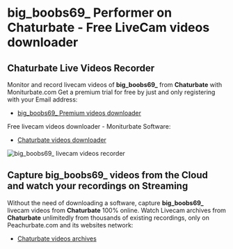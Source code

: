 # big_boobs69_ Performer on Chaturbate - Free LiveCam videos downloader

## Chaturbate Live Videos Recorder

Monitor and record livecam videos of **big_boobs69_** from **Chaturbate** with Moniturbate.com
Get a premium trial for free by just and only registering with your Email address:
* [big_boobs69_ Premium videos downloader](https://moniturbate.com/request-demo-licence-key.html)

Free livecam videos downloader - Moniturbate Software:
* [Chaturbate videos downloader](https://moniturbate.com/moniturbate-download-software.html)

![big_boobs69_ livecam videos recorder](https://peachurnet.com/templates/moniturbate-software.png)


## Capture big_boobs69_ videos from the Cloud and watch your recordings on Streaming

Without the need of downloading a software, capture **big_boobs69_** livecam videos from **Chaturbate** 100% online.
Watch Livecam archives from **Chaturbate** unlimitedly from thousands of existing recordings, only on Peachurbate.com and its websites network:
* [Chaturbate videos archives](https://peachurnet.com/)